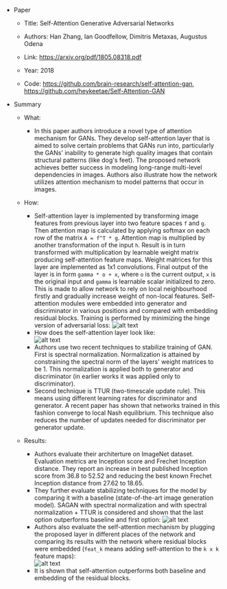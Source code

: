 * Paper  
  * Title: Self-Attention Generative Adversarial Networks 
  
  * Authors: Han Zhang, Ian Goodfellow, Dimitris Metaxas, Augustus Odena  
  
  * Link: https://arxiv.org/pdf/1805.08318.pdf 
  
  * Year: 2018  
  
  * Code:  https://github.com/brain-research/self-attention-gan, https://github.com/heykeetae/Self-Attention-GAN
  
* Summary  
  * What:  
    * In this paper authors introduce a novel type of attention mechanism for GANs. They develop self-attention layer that is aimed to solve certain problems that GANs run into, particularly the GANs' inability to generate high quality images that contain structural patterns (like dog's feet). The proposed network achieves better success in modeling long-range multi-level dependencies in images. Authors  also illustrate how the network utilizes attention mechanism to model patterns that occur in images.  
  * How:  
    * Self-attention layer is implemented by transforming image features from previous layer into two feature spaces `f` and `g`. Then attention map is calculated by applying softmax on each row of the matrix `A = f^T * g`. Attention map is multiplied by another transformation of the input `h`. Result is in turn transformed with multiplication by learnable weight matrix producing self-attention feature maps. Weight matrices for this layer are implemented as 1x1 convolutions. Final output of the layer is in form `gamma * o + x`, where `o` is the current output, `x` is the original input and `gamma` is learnable scalar initialized to zero. This is made to allow network to rely on local neighbourhood firstly and gradually increase weight of non-local features. Self-attention modules were embedded into generator and discriminator in various positions and compared with embedding residual blocks. Training is performed by minimizing the hinge version of adversarial loss:
  ![alt text](https://github.com/pgmvp/ComputerVision/blob/master/Homework5/images/loss.png "Loss function")  
     * How does the self-attention layer look like:  
  ![alt text](https://github.com/pgmvp/ComputerVision/blob/master/Homework5/images/attn.png "Self-attention layer")  
     * Authors use two recent techniques to stabilize training of GAN. First is spectral normalization. Normalization is attained by constraining the spectral norm of the layers' weight matrices to be 1. This normalization is applied  both to generator and discriminator (in earlier works it was applied only to discriminator).
     * Second technique is TTUR (two-timescale update rule). This means using different learning rates for discriminator and generator. A recent paper has shown that networks trained in this fashion converge to local Nash equilibrium. This technique also reduces the number of updates needed for discriminator per generator update.
  
  * Results:  
    * Authors evaluate their architerture on ImageNet dataset. Evaluation metrics are Inception score and Frechet Inception distance. They report an increase in best published Inception score from 36.8 to 52.52 and reducing the best known Frechet Inception distance from 27.62 to 18.65.  
    * They further evaluate stabilizing techniques for the model by comparing it with a baseline (state-of-the-art image generation model). SAGAN with spectral normalization and with spectral normalization + TTUR is considered and shown that the last option outperforms baseline and first option:
![alt text](https://github.com/pgmvp/ComputerVision/blob/master/Homework5/images/results.png "Evaluation")  
    * Authors also evaluate the self-attention mechanism by plugging the proposed layer in different places of the network and comparing its results with the network where residual blocks were embedded (`feat_k` means adding self-attention to the `k x k` feature maps):  
![alt text](https://github.com/pgmvp/ComputerVision/blob/master/Homework5/images/table.png "Table")  
    * It is shown that self-attention outperforms both baseline and embedding of the residual blocks.
